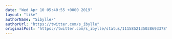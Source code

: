 ```yaml
---
date: "Wed Apr 10 05:40:55 +0000 2019"
layout: "like"
authorName: "Sibylle⚡"
authorUrl: "https://twitter.com/s_ibylle"
originalPost: "https://twitter.com/s_ibylle/status/1115852135038693378"
---
```

